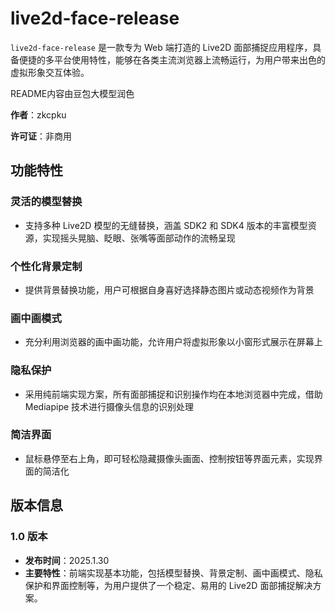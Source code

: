 # live2d-face-release

`live2d-face-release` 是一款专为 Web 端打造的 Live2D 面部捕捉应用程序，具备便捷的多平台使用特性，能够在各类主流浏览器上流畅运行，为用户带来出色的虚拟形象交互体验。

README内容由豆包大模型润色



**作者**：zkcpku

**许可证**：非商用

## 功能特性

### 灵活的模型替换

- 支持多种 Live2D 模型的无缝替换，涵盖 SDK2 和 SDK4 版本的丰富模型资源，实现摇头晃脑、眨眼、张嘴等面部动作的流畅呈现

### 个性化背景定制

- 提供背景替换功能，用户可根据自身喜好选择静态图片或动态视频作为背景

### 画中画模式

- 充分利用浏览器的画中画功能，允许用户将虚拟形象以小窗形式展示在屏幕上

### 隐私保护

- 采用纯前端实现方案，所有面部捕捉和识别操作均在本地浏览器中完成，借助 Mediapipe 技术进行摄像头信息的识别处理

### 简洁界面

- 鼠标悬停至右上角，即可轻松隐藏摄像头画面、控制按钮等界面元素，实现界面的简洁化

## 版本信息

### 1.0 版本

- **发布时间**：2025.1.30
- **主要特性**：前端实现基本功能，包括模型替换、背景定制、画中画模式、隐私保护和界面控制等，为用户提供了一个稳定、易用的 Live2D 面部捕捉解决方案。
